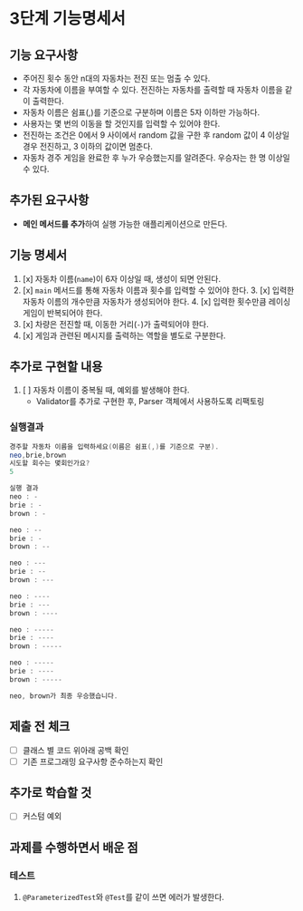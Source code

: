 # 3단계 기능명세서

## 기능 요구사항
- 주어진 횟수 동안 n대의 자동차는 전진 또는 멈출 수 있다.
- 각 자동차에 이름을 부여할 수 있다. 전진하는 자동차를 출력할 때 자동차 이름을 같이 출력한다.
- 자동차 이름은 쉼표(,)를 기준으로 구분하며 이름은 5자 이하만 가능하다.
- 사용자는 몇 번의 이동을 할 것인지를 입력할 수 있어야 한다.
- 전진하는 조건은 0에서 9 사이에서 random 값을 구한 후 random 값이 4 이상일 경우 전진하고, 3 이하의 값이면 멈춘다.
- 자동차 경주 게임을 완료한 후 누가 우승했는지를 알려준다. 우승자는 한 명 이상일 수 있다.

## 추가된 요구사항
- **메인 메서드를 추가**하여 실행 가능한 애플리케이션으로 만든다.

## 기능 명세서
1. [x] 자동차 이름(`name`)이 6자 이상일 때, 생성이 되면 안된다.
2. [x] `main` 메서드를 통해 자동차 이름과 횟수를 입력할 수 있어야 한다.
   3. [x] 입력한 자동차 이름의 개수만큼 자동차가 생성되어야 한다.
   4. [x] 입력한 횟수만큼 레이싱 게임이 반복되어야 한다.
5. [x] 차량은 전진할 때, 이동한 거리(`-`)가 출력되어야 한다.
6. [x] 게임과 관련된 메시지를 출력하는 역할을 별도로 구분한다.

## 추가로 구현할 내용
1. [ ] 자동차 이름이 중복될 때, 예외를 발생해야 한다.
   - Validator를 추가로 구현한 후, Parser 객체에서 사용하도록 리팩토링

### 실행결과
```java
경주할 자동차 이름을 입력하세요(이름은 쉼표(,)를 기준으로 구분).
neo,brie,brown
시도할 회수는 몇회인가요?
5

실행 결과
neo : -
brie : -
brown : -

neo : --
brie : -
brown : --

neo : ---
brie : --
brown : ---

neo : ----
brie : ---
brown : ----

neo : -----
brie : ----
brown : -----

neo : -----
brie : ----
brown : -----

neo, brown가 최종 우승했습니다.
```

## 제출 전 체크
- [ ] 클래스 별 코드 위아래 공백 확인
- [ ] 기존 프로그래밍 요구사항 준수하는지 확인

## 추가로 학습할 것
- [ ] 커스텀 예외

## 과제를 수행하면서 배운 점
### 테스트
1. `@ParameterizedTest`와 `@Test`를 같이 쓰면 에러가 발생한다.
